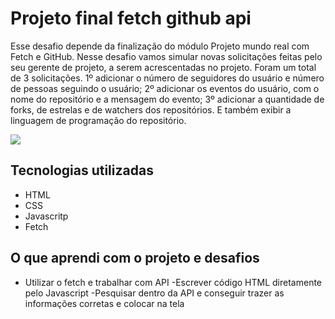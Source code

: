 # Projeto final fetch github api

Esse desafio depende da finalização do módulo Projeto mundo real com Fetch e GitHub. Nesse desafio vamos simular novas solicitações feitas pelo seu gerente de projeto, a serem acrescentadas no projeto. 
Foram um total de 3 solicitações. 1º adicionar o número de seguidores do usuário e número de pessoas seguindo o usuário; 2º adicionar os eventos do usuário, com o nome do repositório e a mensagem do evento; 3º adicionar a quantidade de forks, de estrelas e de watchers dos repositórios. E também exibir a linguagem de programação do repositório.

<img src =./src/images/api-github.gif>

## Tecnologias utilizadas
-	HTML
-	CSS
-	Javascritp
-	Fetch
## O que aprendi com o projeto e desafios
- Utilizar o fetch e trabalhar com API
-Escrever código HTML diretamente pelo Javascript
-Pesquisar dentro da API e conseguir trazer as informações corretas e colocar na tela
